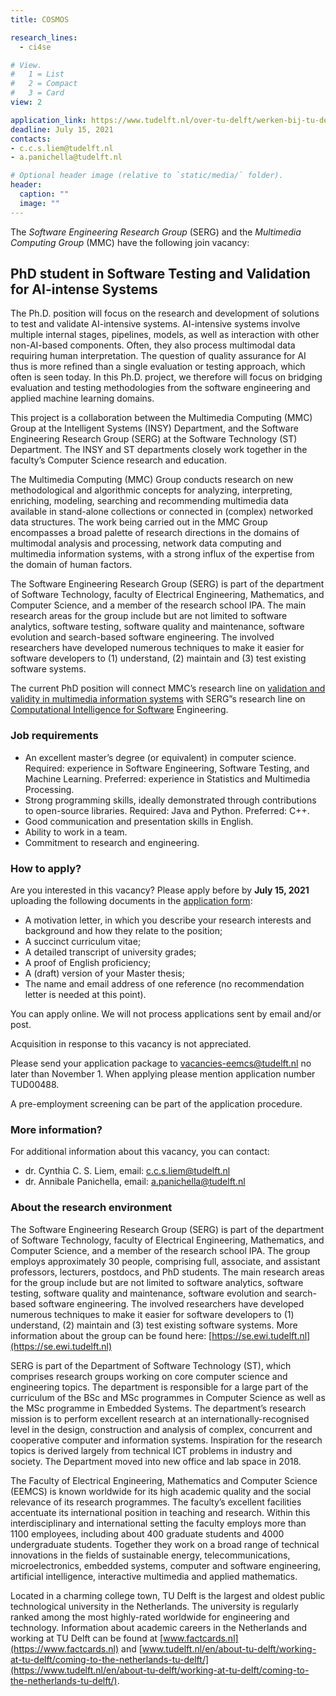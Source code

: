 ```yaml
---
title: COSMOS

research_lines:
  - ci4se

# View.
#   1 = List
#   2 = Compact
#   3 = Card
view: 2

application_link: https://www.tudelft.nl/over-tu-delft/werken-bij-tu-delft/vacatures/details/?nPostingId=1495&nPostingTargetId=3308&id=QEZFK026203F3VBQBLO6G68W9&LG=UK&mask=external
deadline: July 15, 2021
contacts: 
- c.c.s.liem@tudelft.nl
- a.panichella@tudelft.nl

# Optional header image (relative to `static/media/` folder).
header:
  caption: ""
  image: ""
---
```



The _Software Engineering Research Group_ (SERG) and the _Multimedia Computing Group_ (MMC) have the following join vacancy:

PhD student in Software Testing and Validation for AI-intense Systems
---------------------------------------------------------------------

The Ph.D. position will focus on the research and development of solutions to test and validate AI-intensive systems. AI-intensive systems involve multiple internal stages, pipelines, models, as well as interaction with other non-AI-based components. Often, they also process multimodal data requiring human interpretation. The question of quality assurance for AI thus is more refined than a single evaluation or testing approach, which often is seen today. In this Ph.D. project, we therefore will focus on bridging evaluation and testing methodologies from the software engineering and applied machine learning domains.

This project is a collaboration between the Multimedia Computing (MMC) Group at the Intelligent Systems (INSY) Department, and the Software Engineering Research Group (SERG) at the Software Technology (ST) Department. The INSY and ST departments closely work together in the faculty’s Computer Science research and education.

The Multimedia Computing (MMC) Group conducts research on new methodological and algorithmic concepts for analyzing, interpreting, enriching, modeling, searching and recommending multimedia data available in stand-alone collections or connected in (complex) networked data structures. The work being carried out in the MMC Group encompasses a broad palette of research directions in the domains of multimodal analysis and processing, network data computing and multimedia information systems, with a strong influx of the expertise from the domain of human factors.

The Software Engineering Research Group (SERG) is part of the department of Software Technology, faculty of Electrical Engineering, Mathematics, and Computer Science, and a member of the research school IPA. The main research areas for the group include but are not limited to software analytics, software testing, software quality and maintenance, software evolution and search-based software engineering. The involved researchers have developed numerous techniques to make it easier for software developers to (1) understand, (2) maintain and (3) test existing software systems.

The current PhD position will connect MMC’s research line on [validation and validity in multimedia information systems](https://www.tudelft.nl/ewi/over-de-faculteit/afdelingen/intelligent-systems/multimedia-computing/research/validation-and-validity-in-multimedia-information-systems) with SERG”s research line on [Computational Intelligence for Software](https://se.ewi.tudelft.nl/research-lines/ci4se/) Engineering.

### Job requirements

* An excellent master’s degree (or equivalent) in computer science. Required: experience in Software Engineering, Software Testing, and Machine Learning. Preferred: experience in Statistics and Multimedia Processing.
* Strong programming skills, ideally demonstrated through contributions to open-source libraries. Required: Java and Python. Preferred: C++.
* Good communication and presentation skills in English.
* Ability to work in a team.
* Commitment to research and engineering.

### How to apply?

Are you interested in this vacancy? Please apply before by **July 15, 2021** uploading the following documents in the [application form](https://www.tudelft.nl/over-tu-delft/werken-bij-tu-delft/vacatures/details/?nPostingId=1495&nPostingTargetId=3308&id=QEZFK026203F3VBQBLO6G68W9&LG=UK&mask=external):

* A motivation letter, in which you describe your research interests and background and how they relate to the position;
* A succinct curriculum vitae;
* A detailed transcript of university grades;
* A proof of English proficiency;
* A (draft) version of your Master thesis;
* The name and email address of one reference (no recommendation letter is needed at this point).

You can apply online. We will not process applications sent by email and/or post.

Acquisition in response to this vacancy is not appreciated.

Please send your application package to vacancies-eemcs@tudelft.nl no later than November 1. When applying please mention application number TUD00488.

A pre-employment screening can be part of the application procedure.

### More information?

For additional information about this vacancy, you can contact:

* dr. Cynthia C. S. Liem, email: c.c.s.liem@tudelft.nl
* dr. Annibale Panichella, email: a.panichella@tudelft.nl

### About the research environment

The Software Engineering Research Group (SERG) is part of the department of Software Technology, faculty of Electrical Engineering, Mathematics, and Computer Science, and a member of the research school IPA. The group employs approximately 30 people, comprising full, associate, and assistant professors, lecturers, postdocs, and PhD students. The main research areas for the group include but are not limited to software analytics, software testing, software quality and maintenance, software evolution and search-based software engineering. The involved researchers have developed numerous techniques to make it easier for software developers to (1) understand, (2) maintain and (3) test existing software systems. More information about the group can be found here: [https://se.ewi.tudelft.nl](https://se.ewi.tudelft.nl)

SERG is part of the Department of Software Technology (ST), which comprises research groups working on core computer science and engineering topics. The department is responsible for a large part of the curriculum of the BSc and MSc programmes in Computer Science as well as the MSc programme in Embedded Systems. The department’s research mission is to perform excellent research at an internationally-recognised level in the design, construction and analysis of complex, concurrent and cooperative computer and information systems. Inspiration for the research topics is derived largely from technical ICT problems in industry and society. The Department moved into new office and lab space in 2018.

The Faculty of Electrical Engineering, Mathematics and Computer Science (EEMCS) is known worldwide for its high academic quality and the social relevance of its research programmes. The faculty’s excellent facilities accentuate its international position in teaching and research. Within this interdisciplinary and international setting the faculty employs more than 1100 employees, including about 400 graduate students and 4000 undergraduate students. Together they work on a broad range of technical innovations in the fields of sustainable energy, telecommunications, microelectronics, embedded systems, computer and software engineering, artificial intelligence, interactive multimedia and applied mathematics.

Located in a charming college town, TU Delft is the largest and oldest public technological university in the Netherlands. The university is regularly ranked among the most highly-rated worldwide for engineering and technology. Information about academic careers in the Netherlands and working at TU Delft can be found at [www.factcards.nl](https://www.factcards.nl) and [www.tudelft.nl/en/about-tu-delft/working-at-tu-delft/coming-to-the-netherlands-tu-delft/](https://www.tudelft.nl/en/about-tu-delft/working-at-tu-delft/coming-to-the-netherlands-tu-delft/).